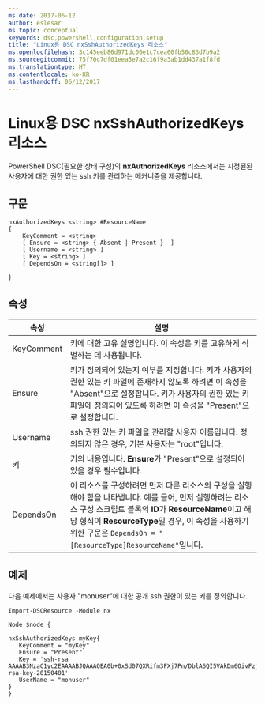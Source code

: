 ```yaml
---
ms.date: 2017-06-12
author: eslesar
ms.topic: conceptual
keywords: dsc,powershell,configuration,setup
title: "Linux용 DSC nxSshAuthorizedKeys 리소스"
ms.openlocfilehash: 3c145eeb86d971dc00e1c7cea60fb50c83d7b9a2
ms.sourcegitcommit: 75f70c7df01eea5e7a2c16f9a3ab1dd437a1f8fd
ms.translationtype: HT
ms.contentlocale: ko-KR
ms.lasthandoff: 06/12/2017
---
```

# <a name="dsc-for-linux-nxsshauthorizedkeys-resource"></a>Linux용 DSC nxSshAuthorizedKeys 리소스

PowerShell DSC(필요한 상태 구성)의 **nxAuthorizedKeys** 리소스에서는 지정된된 사용자에 대한 권한 있는 ssh 키를 관리하는 메커니즘을 제공합니다.

## <a name="syntax"></a>구문

```
nxAuthorizedKeys <string> #ResourceName
{
    KeyComment = <string>
    [ Ensure = <string> { Absent | Present }  ]
    [ Username = <string> ]
    [ Key = <string> ]
    [ DependsOn = <string[]> ]

}
```

## <a name="properties"></a>속성

|  속성 |  설명 | 
|---|---|
| KeyComment| 키에 대한 고유 설명입니다. 이 속성은 키를 고유하게 식별하는 데 사용됩니다.| 
| Ensure| 키가 정의되어 있는지 여부를 지정합니다. 키가 사용자의 권한 있는 키 파일에 존재하지 않도록 하려면 이 속성을 "Absent"으로 설정합니다. 키가 사용자의 권한 있는 키 파일에 정의되어 있도록 하려면 이 속성을 "Present"으로 설정합니다.| 
| Username| ssh 권한 있는 키 파일을 관리할 사용자 이름입니다. 정의되지 않은 경우, 기본 사용자는 "root"입니다.| 
| 키| 키의 내용입니다. **Ensure**가 "Present"으로 설정되어 있을 경우 필수입니다.| 
| DependsOn | 이 리소스를 구성하려면 먼저 다른 리소스의 구성을 실행해야 함을 나타냅니다. 예를 들어, 먼저 실행하려는 리소스 구성 스크립트 블록의 **ID**가 **ResourceName**이고 해당 형식이 **ResourceType**일 경우, 이 속성을 사용하기 위한 구문은 `DependsOn = "[ResourceType]ResourceName"`입니다.| 

## <a name="example"></a>예제

다음 예제에서는 사용자 "monuser"에 대한 공개 ssh 권한이 있는 키를 정의합니다.

```
Import-DSCResource -Module nx 

Node $node {

nxSshAuthorizedKeys myKey{
   KeyComment = "myKey"
   Ensure = "Present"
   Key = 'ssh-rsa AAAAB3NzaC1yc2EAAAABJQAAAQEA0b+0xSd07QXRifm3FXj7Pn/DblA6QI5VAkDm6OivFzj3U6qGD1VJ6AAxWPCyMl/qhtpRtxZJDu/TxD8AyZNgc8aN2CljN1hOMbBRvH2q5QPf/nCnnJRaGsrxIqZjyZdYo9ZEEzjZUuMDM5HI1LA9B99k/K6PK2Bc1NLivpu7nbtVG2tLOQs+GefsnHuetsRMwo/+c3LtwYm9M0XfkGjYVCLO4CoFuSQpvX6AB3TedUy6NZ0iuxC0kRGg1rIQTwSRcw+McLhslF0drs33fw6tYdzlLBnnzimShMuiDWiT37WqCRovRGYrGCaEFGTG2e0CN8Co8nryXkyWc6NSDNpMzw== rsa-key-20150401'
   UserName = "monuser"
} 
}
```

